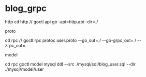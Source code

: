 # blog_grpc


http
cd http
// goctl api go -api=http.api -dir=./

proto

cd rpc
// goctl rpc protoc user.proto --go_out=./ --go-grpc_out=./ --zrpc_out=.


model 

cd rpc
goctl model mysql ddl --src ./mysql/sql/blog_user.sql --dir ./mysql/model/user





